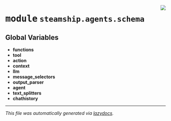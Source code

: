 <!-- markdownlint-disable -->

<a href="https://github.com/steamship-core/python-client/tree/main/src/steamship/agents/schema/__init__.py#L0"><img align="right" style="float:right;" src="https://img.shields.io/badge/-source-cccccc?style=flat-square"></a>

# <kbd>module</kbd> `steamship.agents.schema`




**Global Variables**
---------------
- **functions**
- **tool**
- **action**
- **context**
- **llm**
- **message_selectors**
- **output_parser**
- **agent**
- **text_splitters**
- **chathistory**




---

_This file was automatically generated via [lazydocs](https://github.com/ml-tooling/lazydocs)._

